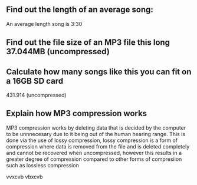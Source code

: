 ## Find out the length of an average song:
An average length song is 3:30
## Find out the file size of an MP3 file this long 37.044MB (uncompressed) 
## Calculate how many songs like this you can fit on a 16GB SD card 
431.914 (uncompressed) 
## Explain how MP3 compression works
MP3 compression works by deleting data that  is decided by the computer to be unnnecesary due to it being out of the human hearing range. This is done via the use of lossy compression, lossy compression is a form of compression where data is removed from the file and is  deleted completely and cannot be recovered when uncompressed, however this results in a greater degree of compression compared to other forms of compresiion such as lossless compression

vvxcvb
vbxcvb
